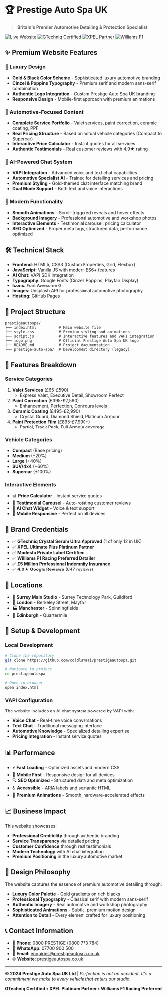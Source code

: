 # 🏆 Prestige Auto Spa UK

> **Britain's Premier Automotive Detailing & Protection Specialist**

[![Live Website](https://img.shields.io/badge/🌐_Live_Website-Visit_Now-gold?style=for-the-badge)](https://coldlavaai.github.io/prestigeautospa/)
[![GTechniq Certified](https://img.shields.io/badge/GTechniq-Certified_Installer-blue?style=flat-square)](https://gtechniq.com)
[![XPEL Partner](https://img.shields.io/badge/XPEL-Platinum_Partner-red?style=flat-square)](https://xpel.com)
[![Williams F1](https://img.shields.io/badge/Williams_F1-Preferred_Detailer-green?style=flat-square)](https://williamsf1.com)

## ✨ **Premium Website Features**

### 🎨 **Luxury Design**
- **Gold & Black Color Scheme** - Sophisticated luxury automotive branding
- **Cinzel & Poppins Typography** - Premium serif and modern sans-serif combination
- **Authentic Logo Integration** - Custom Prestige Auto Spa UK branding
- **Responsive Design** - Mobile-first approach with premium animations

### 🚗 **Automotive-Focused Content**
- **Complete Service Portfolio** - Valet services, paint correction, ceramic coating, PPF
- **Real Pricing Structure** - Based on actual vehicle categories (Compact to Supercar)
- **Interactive Price Calculator** - Instant quotes for all services
- **Authentic Testimonials** - Real customer reviews with 4.9★ rating

### 💬 **AI-Powered Chat System**
- **VAPI Integration** - Advanced voice and text chat capabilities
- **Automotive Specialist AI** - Trained for detailing services and pricing
- **Premium Styling** - Gold-themed chat interface matching brand
- **Dual Mode Support** - Both text and voice interactions

### 📱 **Modern Functionality**
- **Smooth Animations** - Scroll-triggered reveals and hover effects
- **Background Imagery** - Professional automotive and workshop photos
- **Interactive Elements** - Testimonial carousel, pricing calculator
- **SEO Optimized** - Proper meta tags, structured data, performance optimized

## 🛠 **Technical Stack**

- **Frontend**: HTML5, CSS3 (Custom Properties, Grid, Flexbox)
- **JavaScript**: Vanilla JS with modern ES6+ features
- **AI Chat**: VAPI SDK integration
- **Typography**: Google Fonts (Cinzel, Poppins, Playfair Display)
- **Icons**: Font Awesome 6
- **Images**: Unsplash API for professional automotive photography
- **Hosting**: GitHub Pages

## 📂 **Project Structure**

```
prestigeautospa/
├── index.html          # Main website file
├── style.css           # Premium styling and animations
├── script.js           # Interactive features and VAPI integration
├── logo.png            # Official Prestige Auto Spa UK logo
├── README.md           # Project documentation
└── prestige-auto-spa/  # Development directory (legacy)
```

## 🚀 **Features Breakdown**

### **Service Categories**
1. **Valet Services** (£65-£590)
   - Express Valet, Executive Detail, Showroom Perfect
2. **Paint Correction** (£395-£2,590)  
   - Enhancement, Perfection, Concours levels
3. **Ceramic Coating** (£495-£2,990)
   - Crystal Guard, Diamond Shield, Platinum Armour
4. **Paint Protection Film** (£895-£7,990+)
   - Partial, Track Pack, Full Armour coverage

### **Vehicle Categories**
- **Compact** (Base pricing)
- **Medium** (+20%)
- **Large** (+40%) 
- **SUV/4x4** (+60%)
- **Supercar** (+100%)

### **Interactive Elements**
- 📊 **Price Calculator** - Instant service quotes
- 🎠 **Testimonial Carousel** - Auto-rotating customer reviews  
- 💬 **AI Chat Widget** - Voice & text support
- 📱 **Mobile Responsive** - Perfect on all devices

## 🎯 **Brand Credentials**

- ✅ **GTechniq Crystal Serum Ultra Approved** (1 of only 12 in UK)
- ✅ **XPEL Ultimate Plus Platinum Partner**
- ✅ **Modesta Private Label Certified** 
- ✅ **Williams F1 Racing Preferred Detailer**
- ✅ **£5 Million Professional Indemnity Insurance**
- ✅ **4.9★ Google Reviews** (847 reviews)

## 📍 **Locations**

- 🏢 **Surrey Main Studio** - Surrey Technology Park, Guildford
- 🌆 **London** - Berkeley Street, Mayfair  
- 🏭 **Manchester** - Spinningfields
- 🏰 **Edinburgh** - Quartermile

## 🔧 **Setup & Development**

### **Local Development**
```bash
# Clone the repository
git clone https://github.com/coldlavaai/prestigeautospa.git

# Navigate to project
cd prestigeautospa

# Open in browser
open index.html
```

### **VAPI Configuration**
The website includes an AI chat system powered by VAPI with:
- **Voice Chat** - Real-time voice conversations
- **Text Chat** - Traditional messaging interface  
- **Automotive Knowledge** - Specialized detailing expertise
- **Pricing Integration** - Instant service quotes

## 📊 **Performance**

- ⚡ **Fast Loading** - Optimized assets and modern CSS
- 📱 **Mobile First** - Responsive design for all devices
- 🔍 **SEO Optimized** - Structured data and meta optimization
- ♿ **Accessible** - ARIA labels and semantic HTML
- 🎨 **Premium Animations** - Smooth, hardware-accelerated effects

## 📈 **Business Impact**

This website showcases:
- **Professional Credibility** through authentic branding
- **Service Transparency** via detailed pricing 
- **Customer Confidence** through real testimonials
- **Modern Technology** with AI chat integration
- **Premium Positioning** in the luxury automotive market

## 🎨 **Design Philosophy**

The website captures the essence of premium automotive detailing through:
- **Luxury Color Palette** - Gold gradients on rich blacks
- **Professional Typography** - Classical serif with modern sans-serif
- **Authentic Imagery** - Real automotive and workshop photography  
- **Sophisticated Animations** - Subtle, premium motion design
- **Attention to Detail** - Every element crafted for luxury positioning

## 📞 **Contact Information**

- 📱 **Phone**: 0800 PRESTIGE (0800 773 784)
- 💬 **WhatsApp**: 07700 900 500  
- 📧 **Email**: enquiries@prestigeautospa.co.uk
- 🌐 **Website**: [prestigeautospa.co.uk](https://coldlavaai.github.io/prestigeautospa/)

---

**© 2024 Prestige Auto Spa UK Ltd** | *Perfection is not an accident. It's a commitment we make to every vehicle that enters our studio.*

**GTechniq Certified • XPEL Platinum Partner • Williams F1 Racing Preferred**